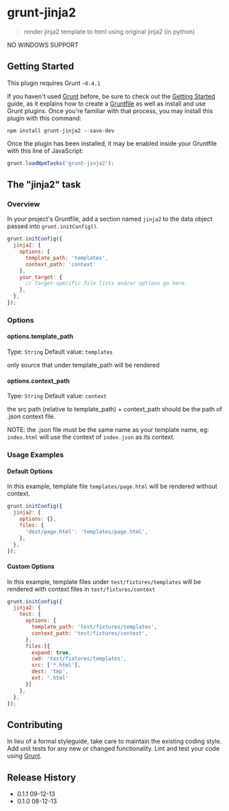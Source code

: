 # grunt-jinja2

> render jinja2 template to html using original jinja2 (in python)

NO WINDOWS SUPPORT

## Getting Started
This plugin requires Grunt `~0.4.1`

If you haven't used [Grunt](http://gruntjs.com/) before, be sure to check out the [Getting Started](http://gruntjs.com/getting-started) guide, as it explains how to create a [Gruntfile](http://gruntjs.com/sample-gruntfile) as well as install and use Grunt plugins. Once you're familiar with that process, you may install this plugin with this command:

```shell
npm install grunt-jinja2 --save-dev
```

Once the plugin has been installed, it may be enabled inside your Gruntfile with this line of JavaScript:

```js
grunt.loadNpmTasks('grunt-jinja2');
```

## The "jinja2" task

### Overview
In your project's Gruntfile, add a section named `jinja2` to the data object passed into `grunt.initConfig()`.

```js
grunt.initConfig({
  jinja2: {
    options: {
      template_path: 'templates',
      context_path: 'context'
    },
    your_target: {
      // Target-specific file lists and/or options go here.
    },
  },
});
```

### Options

#### options.template_path
Type: `String`
Default value: `templates`

only source that under template_path will be rendered

#### options.context_path
Type: `String`
Default value: `context`

the src path (relative to template_path) + context_path should be the path of .json context file.

NOTE: the .json file must be the same name as your template name, eg: `index.html` will use the context of `index.json` as its context.


### Usage Examples

#### Default Options
In this example, template file `templates/page.html` will be rendered without context.

```js
grunt.initConfig({
  jinja2: {
    options: {},
    files: {
      'dest/page.html': 'templates/page.html',
    },
  },
});
```

#### Custom Options
In this example, template files under `test/fixtures/templates` will be rendered with context files in `test/fixtures/context`

```js
grunt.initConfig({
  jinja2: {
    test: {
      options: {
        template_path: 'test/fixtures/templates',
        context_path: 'test/fixtures/context',
      },
      files:[{
        expand: true,
        cwd: 'test/fixtures/templates',
        src: ['*.html'],
        dest: 'tmp',
        ext: '.html'
      }]
    },
  },
});
```

## Contributing
In lieu of a formal styleguide, take care to maintain the existing coding style. Add unit tests for any new or changed functionality. Lint and test your code using [Grunt](http://gruntjs.com/).

## Release History
* 0.1.1 09-12-13
* 0.1.0 08-12-13
